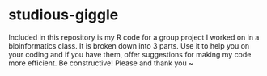 # studious-giggle
Included in this repository is my R code for a group project I worked on in a bioinformatics class.
It is broken down into 3 parts.
Use it to help you on your coding and if you have them, offer suggestions for making my code more efficient.
Be constructive! 
Please and thank you ~
